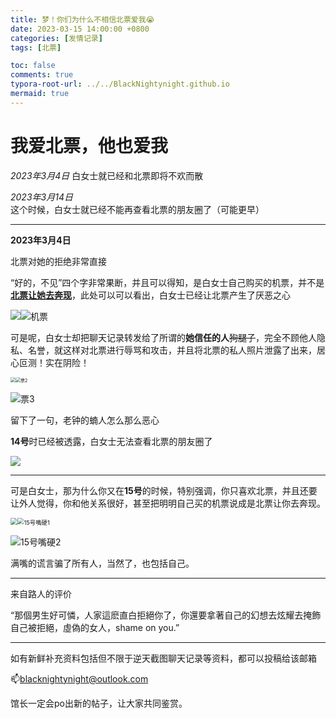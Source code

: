 ```yaml
---
title: 梦！你们为什么不相信北票爱我😭
date: 2023-03-15 14:00:00 +0800
categories: [发情记录]
tags: [北票]

toc: false
comments: true
typora-root-url: ../../BlackNightynight.github.io
mermaid: true
---
```


# 我爱北票，他也爱我

*2023年3月4日* 白女士就已经和北票即将不欢而散 

*2023年3月14日* 这个时候，白女士就已经不能再查看北票的朋友圈了（可能更早）

------

**2023年3月4日**

北票对她的拒绝非常直接

“好的，不见”四个字非常果断，并且可以得知，是白女士自己购买的机票，并不是<u>**北票让她去奔现**</u>，此处可以可以看出，白女士已经让北票产生了厌恶之心

![](/assets/blog_res/2023-03-15-TNABO_1.assets/%E4%B8%8D%E8%A7%81.jpg)![机票](/assets/blog_res/2023-03-15-TNABO_1.assets/%E6%9C%BA%E7%A5%A8.jpg)

可是呢，白女士却把聊天记录转发给了所谓的**她信任的人**~~狗腿子~~，完全不顾他人隐私、名誉，就这样对北票进行辱骂和攻击，并且将北票的私人照片泄露了出来，居心叵测！实在阴险！

<img src="/assets/blog_res/2023-03-15-TNABO_1.assets/%E7%A5%A81.jpg" style="zoom: 50%;" /><img src="/assets/blog_res/2023-03-15-TNABO_1.assets/%E7%A5%A82.jpg" alt="票2" style="zoom: 50%;" />

![票3](/assets/blog_res/2023-03-15-TNABO_1.assets/%E7%A5%A83.jpg)





留下了一句，老钟的蝻人怎么那么恶心

**14号**时已经被透露，白女士无法查看北票的朋友圈了

![](/assets/blog_res/2023-03-15-TNABO_1.assets/%E7%A5%A8%E6%9C%8B%E5%8F%8B%E5%9C%88.jpg)

------

可是白女士，那为什么你又在**15号**的时候，特别强调，你只喜欢北票，并且还要让外人觉得，你和他关系很好，甚至把明明自己买的机票说成是北票让你去奔现。

<img src="/assets/blog_res/2023-03-15-TNABO_1.assets/15%E5%8F%B7%E5%98%B4%E7%A1%AC0.jpg" style="zoom:67%;" /><img src="/assets/blog_res/2023-03-15-TNABO_1.assets/15%E5%8F%B7%E5%98%B4%E7%A1%AC1.jpg" alt="15号嘴硬1" style="zoom:67%;" />

![15号嘴硬2](/assets/blog_res/2023-03-15-TNABO_1.assets/15%E5%8F%B7%E5%98%B4%E7%A1%AC2.jpg)

满嘴的谎言骗了所有人，当然了，也包括自己。

------

来自路人的评价

“那個男生好可憐，人家這麽直白拒絕你了，你還要拿著自己的幻想去炫耀去掩飾自己被拒絕，虛偽的女人，shame on you.”

------

如有新鲜补充资料包括但不限于逆天截图聊天记录等资料，都可以投稿给该邮箱

📫blacknightynight@outlook.com 

馆长一定会po出新的帖子，让大家共同鉴赏。